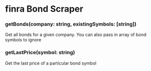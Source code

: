 # finra Bond Scraper

### getBonds(company: string, existingSymbols: [string])

Get all bonds for a given company. You can also pass in array of bond symbols to ignore

### getLastPrice(symbol: string)

Get the last price of a particular bond symbol
